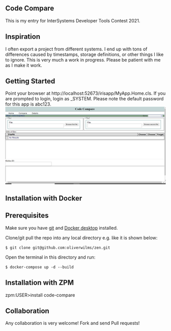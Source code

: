 ## Code Compare
This is my entry for InterSystems Developer Tools Contest 2021.

## Inspiration
I often export a project from different systems. I end up with tons of differences caused by timestamps, storage definitions, or other things I like to ignore. This is very much a work in progress. Please be patient with me as I make it work.

## Getting Started
Point your browser at http://localhost:52673/irisapp/MyApp.Home.cls. If you are prompted to login, login as _SYSTEM. Please note the default password for this app is abc123.
![screenshot](https://github.com/oliverwilms/bilder/blob/main/Hello.PNG)

## Installation with Docker

## Prerequisites
Make sure you have [git](https://git-scm.com/book/en/v2/Getting-Started-Installing-Git) and [Docker desktop](https://www.docker.com/products/docker-desktop) installed.

Clone/git pull the repo into any local directory e.g. like it is shown below:

```
$ git clone git@github.com:oliverwilms/zen.git
```

Open the terminal in this directory and run:

```
$ docker-compose up -d --build
```

## Installation with ZPM

zpm:USER>install code-compare

## Collaboration 
Any collaboration is very welcome! Fork and send Pull requests!
